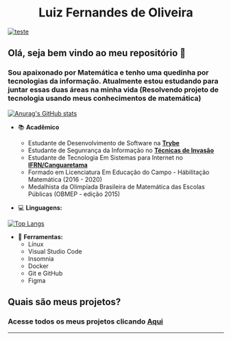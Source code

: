 # <h1 align="center">Luiz Fernandes de Oliveira</h1>
[![teste](https://user-images.githubusercontent.com/37448340/87267194-5a2c8c80-c49d-11ea-95a5-993860580961.png)](https://www.linkedin.com/in/luizfernandesoliveiraoficial/)
## Olá, seja bem vindo ao meu repositório 👋
### Sou apaixonado por Matemática e tenho uma quedinha por tecnologias da informação. Atualmente estou estudando para juntar essas duas áreas na minha vida (Resolvendo projeto de tecnologia usando meus conhecimentos de matemática)

[![Anurag's GitHub stats](https://github-readme-stats.vercel.app/api?username=LuizFernandesOliveira)](https://github.com/anuraghazra/github-readme-stats)


- 📚 **Acadêmico** 
    - Estudante de Desenvolvimento de Software na **[Trybe](https://www.betrybe.com/)** 
    - Estudante de Segunrança da Informação no **[Técnicas de Invasão](https://tecnicasdeinvasao.com/)** 
    - Estudante de Tecnologia Em Sistemas para Internet no **[IFRN/Canguaretama](https://portal.ifrn.edu.br/campus/canguaretama/cursos-regulares/curso-superior-de-tecnologia-em-sistemas-para-internet)** 
    - Formado em Licenciatura Em Educação do Campo - Hábilitação Matemática (2016 - 2020)
    - Medalhista da Olimpíada Brasileira de Matemática das Escolas Públicas (OBMEP - edição 2015) 

- 💻 **Linguagens:** 

[![Top Langs](https://github-readme-stats.vercel.app/api/top-langs/?username=LuizFernandesOliveira&langs_count=10)](https://github.com/LuizFernandesOliveira/github-readme-stats)

- 🎨 **Ferramentas:** 
    - Línux
    - Visual Studio Code
    - Insomnia
    - Docker
    - Git e GitHub
    - Figma

## Quais são meus projetos?
### Acesse todos os meus projetos clicando [Aqui](https://LuizFernandesOliveira.github.io)

---
